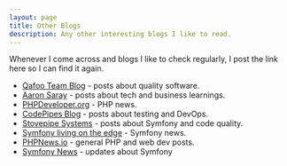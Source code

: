 ```yaml
---
layout: page
title: Other Blogs
description: Any other interesting blogs I like to read.
---
```


Whenever I come across and blogs I like to check regularly, I post the link here so I
can find it again.

- [Qafoo Team Blog](https://qafoo.com/blog) - posts about quality software.
- [Aaron Saray](https://www.aaronsaray.com/blog/) - posts about tech and business learnings.
- [PHPDeveloper.org](http://www.phpdeveloper.org/) - PHP news.
- [CodePipes Blog](http://blog.codepipes.com/) - posts about testing and DevOps.
- [Stovepipe Systems](https://stovepipe.systems/) - posts about Symfony and code quality.
- [Symfony living on the edge](https://symfony.com/blog/category/living-on-the-edge) - Symfony news.
- [PHPNews.io](https://phpnews.io/) - general PHP and web dev posts.
- [Symfony News](https://www.symfony-news.com/) - updates about Symfony
